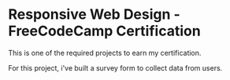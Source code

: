 # Responsive Web Design - FreeCodeCamp Certification

This is one of the required projects to earn my certification.

For this project, i've built a survey form to collect data from users.

